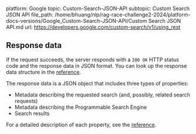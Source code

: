 platform: Google
topic: Custom-Search-JSON-API
subtopic: Custom Search JSON API
file_path: /home/bhuang/nlp/rag-race-challenge2-2024/platform-docs-versions/Google_Custom-Search-JSON-API/Custom Search JSON API.md
url: https://developers.google.com/custom-search/v1/using_rest

## Response data

If the request succeeds, the server responds with a `200 OK` HTTP status code and the response data in JSON format. You can look up the response data structure in the [reference](https://developers.google.com/custom-search/v1/reference/rest/v1/cse/list#response).

The response data is a JSON object that includes three types of properties:

* Metadata describing the requested search (and, possibly, related search requests)
* Metadata describing the Programmable Search Engine
* Search results

For a detailed description of each property, see the [reference](https://developers.google.com/custom-search/v1/reference/rest/v1/cse/list#response).